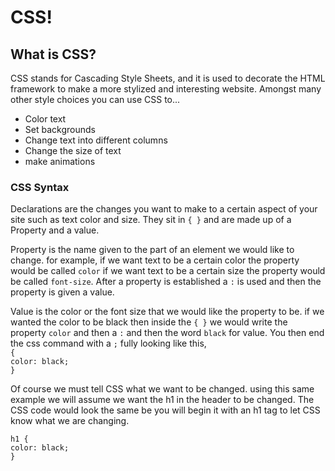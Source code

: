 # CSS!  

## What is CSS?
CSS stands for Cascading Style Sheets, and it is used to decorate the HTML framework to make a more stylized and interesting website.  Amongst many other style choices you can use CSS to...  
* Color text  
* Set backgrounds  
* Change text into different columns  
* Change the size of text  
* make animations  

### CSS Syntax  
Declarations are the changes you want to make to a certain aspect of your site such as text color and size. They sit in `{ }` and are made up of a Property and a value.  

Property is the name given to the part of an element we would like to change. for example, if we want text to be a certain color the property would be called `color` if we want text to be a certain size the property would be called `font-size`.  After a property is established a `:` is used and then the property is given a value.  

Value is the color or the font size that we would like the property to be.  if we wanted the color to be black then inside the `{ }` we would write the property `color` and then a `:` and then the word `black` for value.  You then end the css command with a `;` fully looking like this,  
`{`  
    `color: black;`  
 `}`  

Of course we must tell CSS what we want to be changed.  using this same example we will assume we want the h1 in the header to be changed.  The CSS code would look the same be you will begin it with an h1 tag to let CSS know what we are changing.  

`h1 {`  
    `color: black;`  
    `}`
 
